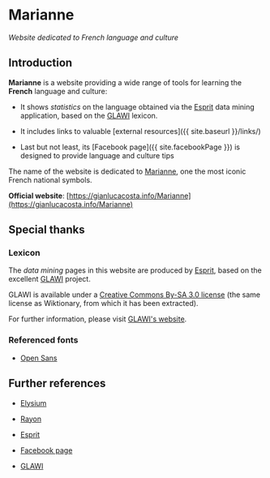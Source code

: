 # Marianne

*Website dedicated to French language and culture*


## Introduction

**Marianne** is a website providing a wide range of tools for learning the **French** language and culture:

* It shows *statistics* on the language obtained via the [Esprit](https://github.com/giancosta86/Esprit) data mining application, based on the [GLAWI](http://redac.univ-tlse2.fr/lexicons/glawi_en.html) lexicon.

* It includes links to valuable [external resources]({{ site.baseurl }}/links/)

* Last but not least, its [Facebook page]({{ site.facebookPage }}) is designed to provide language and culture tips

The name of the website is dedicated to [Marianne](https://en.wikipedia.org/wiki/Marianne), one the most iconic French national symbols.


**Official website**: [https://gianlucacosta.info/Marianne](https://gianlucacosta.info/Marianne)



## Special thanks


### Lexicon

The *data mining* pages in this website are produced by [Esprit](https://github.com/giancosta86/Esprit), based on the excellent [GLAWI](http://redac.univ-tlse2.fr/lexicons/glawi_en.html) project.

GLAWI is available under a [Creative Commons By-SA 3.0 license](http://creativecommons.org/licenses/by-sa/3.0/) (the same license as Wiktionary, from which it has been extracted).

For further information, please visit [GLAWI's website](http://redac.univ-tlse2.fr/lexicons/glawi_en.html).


### Referenced fonts

* [Open Sans](https://fonts.google.com/specimen/Open+Sans)



## Further references

* [Elysium](https://github.com/giancosta86/Elysium)

* [Rayon](https://github.com/giancosta86/Rayon)

* [Esprit](https://github.com/giancosta86/Esprit)

* [Facebook page](https://www.facebook.com/Marianne-1657508987673092/)

* [GLAWI](http://redac.univ-tlse2.fr/lexicons/glawi_en.html)